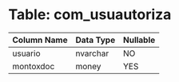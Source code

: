 # Table: com_usuautoriza

| Column Name | Data Type | Nullable |
|-------------|-----------|----------|
| usuario | nvarchar | NO |
| montoxdoc | money | YES |
